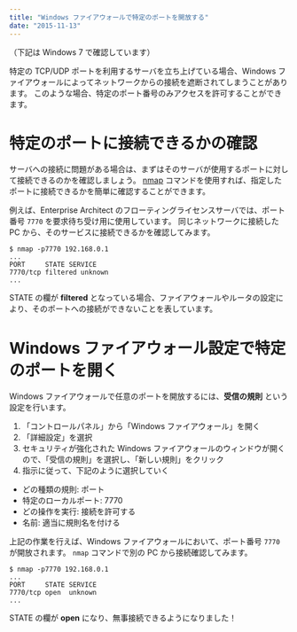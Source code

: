 ```yaml
---
title: "Windows ファイアウォールで特定のポートを開放する"
date: "2015-11-13"
---
```


（下記は Windows 7 で確認しています）

特定の TCP/UDP ポートを利用するサーバを立ち上げている場合、Windows ファイアウォールによってネットワークからの接続を遮断されてしまうことがあります。
このような場合、特定のポート番号のみアクセスを許可することができます。

特定のポートに接続できるかの確認
====
サーバへの接続に問題がある場合は、まずはそのサーバが使用するポートに対して接続できるのかを確認しましょう。
[nmap](https://nmap.org/download.html) コマンドを使用すれば、指定したポートに接続できるかを簡単に確認することができます。

例えば、Enterprise Architect のフローティングライセンスサーバでは、ポート番号 `7770` を要求待ち受け用に使用しています。
同じネットワークに接続した PC から、そのサービスに接続できるかを確認してみます。

```
$ nmap -p7770 192.168.0.1
...
PORT     STATE SERVICE
7770/tcp filtered unknown
...
```

STATE の欄が **filtered** となっている場合、ファイアウォールやルータの設定により、そのポートへの接続ができないことを表しています。


Windows ファイアウォール設定で特定のポートを開く
====

Windows ファイアウォールで任意のポートを開放するには、**受信の規則** という設定を行います。

1. 「コントロールパネル」から「Windows ファイアウォール」を開く
2. 「詳細設定」を選択
3. セキュリティが強化された Windows ファイアウォールのウィンドウが開くので、「受信の規則」を選択し、「新しい規則」をクリック
4. 指示に従って、下記のように選択していく
  - どの種類の規則: ポート
  - 特定のローカルポート: 7770
  - どの操作を実行: 接続を許可する
  - 名前: 適当に規則名を付ける

上記の作業を行えば、Windows ファイアウォールにおいて、ポート番号 `7770` が開放されます。
`nmap` コマンドで別の PC から接続確認してみます。

```
$ nmap -p7770 192.168.0.1
...
PORT     STATE SERVICE
7770/tcp open  unknown
...
```

STATE の欄が **open** になり、無事接続できるようになりました！

